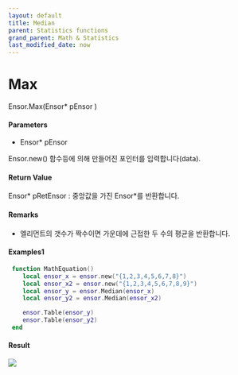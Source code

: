 ```yaml
---
layout: default
title: Median
parent: Statistics functions
grand_parent: Math & Statistics
last_modified_date: now
---
```


# Max

Ensor.Max\(Ensor\* pEnsor \)

#### Parameters

* Ensor\* pEnsor

Ensor.new\(\) 함수등에 의해 만들어진 포인터를 입력합니다\(data\).

#### Return Value

Ensor\* pRetEnsor : 중앙값을 가진 Ensor\*를 반환합니다.

#### Remarks

* 엘리먼트의 갯수가 짝수이면 가운데에 근접한 두 수의 평균을 반환합니다.

#### Examples1

```lua
 function MathEquation()
	local ensor_x = ensor.new("{1,2,3,4,5,6,7,8}")
	local ensor_x2 = ensor.new("{1,2,3,4,5,6,7,8,9}")
 	local ensor_y = ensor.Median(ensor_x)
	local ensor_y2 = ensor.Median(ensor_x2)

	ensor.Table(ensor_y)
	ensor.Table(ensor_y2)
 end
```

#### Result

![](./StatisticsAPI/MedianResultTable.png)

